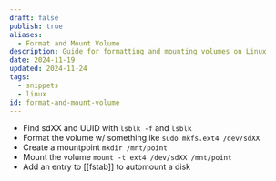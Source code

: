 ```yaml
---
draft: false
publish: true
aliases:
  - Format and Mount Volume
description: Guide for formatting and mounting volumes on Linux
date: 2024-11-19
updated: 2024-11-24
tags:
  - snippets
  - linux
id: format-and-mount-volume
---
```


- Find sdXX and UUID with `lsblk -f` and `lsblk`
- Format the volume w/ something ike `sudo mkfs.ext4 /dev/sdXX`
- Create a mountpoint `mkdir /mnt/point`
- Mount the volume `mount -t ext4 /dev/sdXX /mnt/point`
- Add an entry to [[fstab]] to automount a disk
